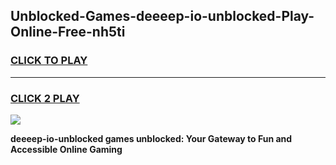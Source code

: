 
## Unblocked-Games-deeeep-io-unblocked-Play-Online-Free-nh5ti
<h3>
<a href="https://premium76.site?title=deeeep-io-unblocked&ref=26A">CLICK TO PLAY</a></h3>
<hr>

<h3>
<a href="https://premium76.site?title=deeeep-io-unblocked&ref=26A">CLICK 2 PLAY</a>
  
</h3>

<a href="https://premium76.site?title=deeeep-io-unblocked&ref=26A"><img src="https://clearcache.store/games.png"></a>


**deeeep-io-unblocked games unblocked: Your Gateway to Fun and Accessible Online Gaming**
